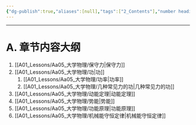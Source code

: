 ```yaml
---
{"dg-publish":true,"aliases":[null],"tags":["2_Contents"],"number headings":"auto, first-level 1, max 6, A.1.","Created-Date":"2023-02-12 09:10:53","Modified-Date":"2024-04-18 11:53:27","permalink":"/A01_Lessons/Aa05_大学物理/第3章. 功和能/","dgPassFrontmatter":true}
---
```



---

# A. 章节内容大纲


1. [[A01_Lessons/Aa05_大学物理/保守力\|保守力]]
2. [[A01_Lessons/Aa05_大学物理/功\|功]]
	1. [[A01_Lessons/Aa05_大学物理/功率\|功率]]
	2. [[A01_Lessons/Aa05_大学物理/几种常见力的功\|几种常见力的功]]
3. [[A01_Lessons/Aa05_大学物理/动能定理\|动能定理]]
4. [[A01_Lessons/Aa05_大学物理/势能\|势能]]
5. [[A01_Lessons/Aa05_大学物理/功能原理\|功能原理]]
6. [[A01_Lessons/Aa05_大学物理/机械能守恒定律\|机械能守恒定律]]





